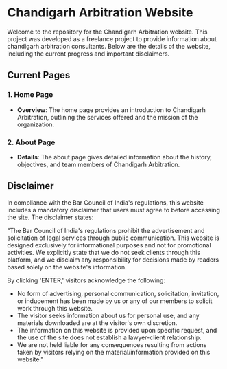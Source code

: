 # Chandigarh Arbitration Website

Welcome to the repository for the Chandigarh Arbitration website. This project was developed as a freelance project to provide information about chandigarh arbitration consultants. Below are the details of the website, including the current progress and important disclaimers.

## Current Pages

### 1. Home Page
- **Overview**: The home page provides an introduction to Chandigarh Arbitration, outlining the services offered and the mission of the organization.

### 2. About Page
- **Details**: The about page gives detailed information about the history, objectives, and team members of Chandigarh Arbitration.

## Disclaimer

In compliance with the Bar Council of India's regulations, this website includes a mandatory disclaimer that users must agree to before accessing the site. The disclaimer states:

"The Bar Council of India's regulations prohibit the advertisement and solicitation of legal services through public communication. This website is designed exclusively for informational purposes and not for promotional activities. We explicitly state that we do not seek clients through this platform, and we disclaim any responsibility for decisions made by readers based solely on the website's information.

By clicking 'ENTER,' visitors acknowledge the following:
- No form of advertising, personal communication, solicitation, invitation, or inducement has been made by us or any of our members to solicit work through this website.
- The visitor seeks information about us for personal use, and any materials downloaded are at the visitor's own discretion.
- The information on this website is provided upon specific request, and the use of the site does not establish a lawyer-client relationship.
- We are not held liable for any consequences resulting from actions taken by visitors relying on the material/information provided on this website."
